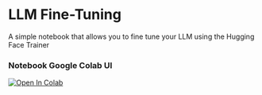 # LLM Fine-Tuning

<p>A simple notebook that allows you to fine tune your LLM using the Hugging Face Trainer</p>

### Notebook Google Colab UI
[![Open In Colab](https://colab.research.google.com/assets/colab-badge.svg)](https://colab.research.google.com/github/hitori21/llm_fine_tuning/blob/main/notebook.ipynb)
